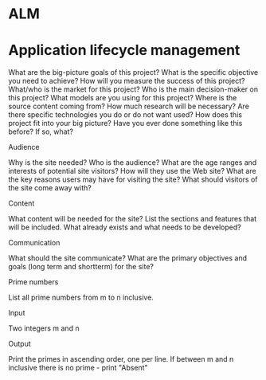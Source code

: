 # ALM
# Application lifecycle management

What are the big-picture goals of this project?
What is the specific objective you need to achieve?
How will you measure the success of this project?
What/who is the market for this project?
Who is the main decision-maker on this project?
What models are you using for this project?
Where is the source content coming from?
How much research will be necessary?
Are there specific technologies you do or do not want used?
How does this project fit into your big picture?
Have you ever done something like this before? If so, what?

Audience

Why is the site needed?
Who is the audience? What are the age ranges and interests of potential site visitors?
How will they use the Web site?
What are the key reasons users may have for visiting the site?
What should visitors of the site come away with?

Content

What content will be needed for the site?
List the sections and features that will be included.
What already exists and what needs to be developed?

Communication

What should the site communicate?
What are the primary objectives and goals (long term and shortterm) for the site?


Prime numbers

List all prime numbers from m to n inclusive.

Input

Two integers m and n

Output

Print the primes in ascending order, one per line. If between m and n inclusive there is no prime - print "Absent"
